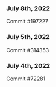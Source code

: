 ### July 8th, 2022

Commit #197227

### July 5th, 2022

Commit #314353


### July 4th, 2022

Commit #72281
